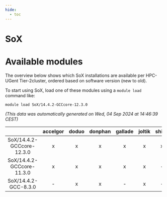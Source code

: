 ```yaml
---
hide:
  - toc
---
```


SoX
===

# Available modules


The overview below shows which SoX installations are available per HPC-UGent Tier-2cluster, ordered based on software version (new to old).

To start using SoX, load one of these modules using a `module load` command like:

```shell
module load SoX/14.4.2-GCCcore-12.3.0
```

*(This data was automatically generated on Wed, 04 Sep 2024 at 14:46:39 CEST)*  

| |accelgor|doduo|donphan|gallade|joltik|shinx|skitty|
| :---: | :---: | :---: | :---: | :---: | :---: | :---: | :---: |
|SoX/14.4.2-GCCcore-12.3.0|x|x|x|x|x|x|x|
|SoX/14.4.2-GCCcore-11.3.0|x|x|x|x|x|-|x|
|SoX/14.4.2-GCC-8.3.0|-|x|x|-|x|-|x|
